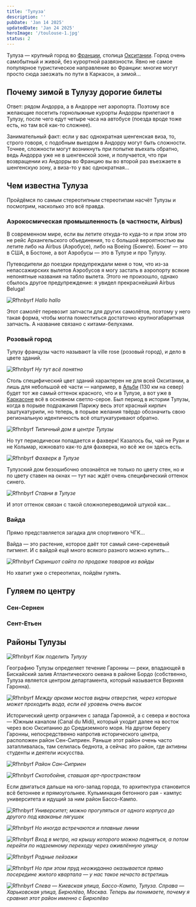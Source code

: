 ```yaml
---
title: 'Тулуза'
description: ''
pubDate: 'Jan 14 2025'
updatedDate: 'Jan 24 2025'
heroImage: '/toulouse-1.jpg'
status: 2
---
```


Тулуза — крупный город во [Франции](/blog/france), столица [Окситании](/blog/occitanie). Город очень самобытный и живой, без курортной развязности. Явно не самое популярное туристическое направление во Франции: многие могут просто сюда заезжать по пути в Каркасон, а зимой...

## Почему зимой в Тулузу дорогие билеты

Ответ: рядом Андорра, а в Андорре нет аэропорта. Поэтому все желающие посетить горнолыжные курорты Андорры прилетают в Тулузу, после чего едут четыре часа на автобусе (поезда вроде тоже есть, но там всё как-то сложнее).

Занимательный факт: если у вас однократная шенгенская виза, то, строго говоря, с подобным выездом в Андорру могут быть сложности. Точнее, сложности могут возникнуть при попытке въехать обратно, ведь Андорра уже не в шенгенской зоне, и получается, что при возвращении из Андорры во Францию вы во второй раз въезжаете в шенгенскую зону, а виза-то у вас однократная...

## Чем известна Тулуза

Пройдёмся по самым стереотипным стереотипам насчёт Тулузы и посмотрим, насколько это всё правда.

### Аэрокосмическая промышленность (в частности, Airbus)

В современном мире, если вы летите откуда-то куда-то и при этом это не рейс Архангельского объединения, то с большой вероятностью вы летите либо на Airbus (Аэробусе), либо на Boeing (Боинге). Боинг — это в США, в Бостоне, а вот Аэробусы — это в Тулузе и про Тулузу.

Путеводители до поездки предупреждали меня о том, что из-за непассажирских вылетов Аэробусов я могу застать в аэропорту всякие непонятные названия на табло вылета. Этого не произошло, однако сбылось другое предупреждение: я увидел прекраснейший Airbus Beluga!

![Rfhnbyrf](/toulouse-2.jpg)
*Hallo hallo*

Этот самолёт перевозит запчасти для других самолётов, поэтому у него такая форма, чтобы могла поместиться достаточно крупногабаритная запчасть. А название связано с китами-белухами.

### Розовый город

Тулузу французы часто называют la ville rose (розовый город), и дело в цвете зданий.

![Rfhnbyrf](/toulouse-2.jpg)
*Ну тут всё понятно*

Столь специфический цвет зданий характерен не для всей Окситании, а лишь для небольшой её части — например, в [Альби](/blog/albi) (130 км на север) будет тот же самый оттенок красного, что и в Тулузе, а вот уже в [Каркасоне](/blog/carcassonne) всё в основном светло-серое. Был период в истории Тулузы, когда в порыве подражания Парижу весь этот красный кирпич заштукатурили, но теперь, в порыве желания твёрдо обозначить свою региональную идентичность всё отштукатуривают обратно.

![Rfhnbyrf](/toulouse-2.jpg)
*Типичный дом в центре Тулузы*

Но тут периодически попадается и фахверк! Казалось бы, чай не Руан и не Кольмар, южновато как-то для фахверка, но всё же он здесь есть.

![Rfhnbyrf](/toulouse-2.jpg)
*Фахверк в Тулузе*

Тулузский дом безошибочно опознаётся не только по цвету стен, но и по цвету ставен на окнах — тут нас ждёт очень специфический оттенок синего.

![Rfhnbyrf](/toulouse-2.jpg)
*Ставни в Тулузе*

И этот оттенок связан с такой сложнопереводимой штукой как...

### Вайда

Прямо представляется загадка для спортивного ЧГК...

Вайда — это растение, которое даёт тот самый сине-сиреневый пигмент. И с вайдой ещё много всякого разного можно купить...

![Rfhnbyrf](/toulouse-2.jpg)
*Скриншот сайта по продаже товаров из вайды*

Но хватит уже о стереотипах, пойдём гулять.

## Гуляем по центру

### Сен-Сернен

### Сент-Етьен

## Районы Тулузы

![Rfhnbyrf](/toulouse-2.jpg)
*Как поделить Тулузу*

Географию Тулузы определяет течение Гаронны — реки, впадающей в Бискайский залив Атлантического океана в районе Бордо (собственно, Тулуза является центром департамента, который называется Верхняя Гаронна).

![Rfhnbyrf](/toulouse-2.jpg)
*Между арками мостов видны отверстия, через которые может проходить вода, если её уровень очень высок*

Исторический центр ограничен с запада Гаронной, а с севера и востока — Южным каналом (Canal du Midi), который уходит далее на восток через всю Окситанию до Средиземного моря. На другом берегу Гаронны, непосредственно напротив исторического центра, расположен район Сен-Сиприен. Раньше этот район очень часто затапливалась, там селилась беднота, а сейчас это район, где активны студенты и деятели искусства.

![Rfhnbyrf](/toulouse-2.jpg)
*Район Сан-Сиприен*

![Rfhnbyrf](/toulouse-2.jpg)
*Скотобойня, ставшая арт-пространством*

Если двигаться дальше на юго-запад города, то архитектура становится всё бетоннее и прямоугольнее. Кульминация бетонного рая - кампус университета и идущий за ним район Бассо-Кампо.

![Rfhnbyrf](/toulouse-2.jpg)
*Университет; можно прогуляться от одного корпуса до другого под кваканье лягушек*

![Rfhnbyrf](/toulouse-2.jpg)
*Но иногда встречаются и плавные линии*

![Rfhnbyrf](/toulouse-2.jpg)
*Вход в метро, на крышу которого можно подняться, а потом перейти по надземному переходу через оживлённую улицу*

![Rfhnbyrf](/toulouse-2.jpg)
*Родные пейзажи*

![Rfhnbyrf](/toulouse-2.jpg)
*Но при этом пруд неожиданно оказывается прямо посередине жилого квартала — у нас такое нечасто встретишь*

![Rfhnbyrf](/toulouse-2.jpg)
*Слева — Киевская улица, Бассо-Кампо, Тулуза. Справа — Харьковская улица, Бирюлёво, Москва. Теперь вы понимаете, почему я сравнил этот район именно с Бирюлёво*

